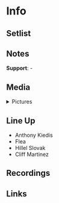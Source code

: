 # Info

## Setlist

## Notes

**Support**: -

## Media 

<details>
  <summary>Pictures</summary>
  <img alt="Clipping" title="Clipping" src="19851108a.jpg" height="200" />
</details>

## Line Up

* Anthony Kiedis
* Flea
* Hillel Slovak
* Cliff Martinez

## Recordings

## Links